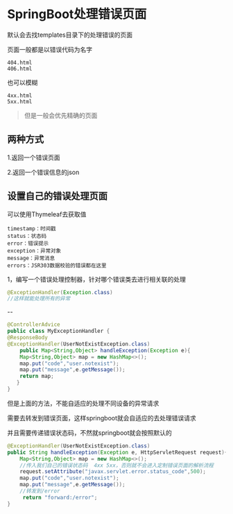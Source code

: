 # SpringBoot处理错误页面

默认会去找templates目录下的处理错误的页面

页面一般都是以错误代码为名字

```
404.html
406.html
```

也可以模糊

```
4xx.html
5xx.html
```



> 但是一般会优先精确的页面



## 两种方式

1.返回一个错误页面

2.返回一个错误信息的json



## 设置自己的错误处理页面

可以使用Thymeleaf去获取值

```
timestamp：时间戳
status：状态码
error：错误提示
exception：异常对象
message：异常消息
errors：JSR303数据校验的错误都在这里
```



1，编写一个错误处理控制器，针对哪个错误类去进行相关联的处理

```java
@ExceptionHandler(Exception.class)   
//这样就能处理所有的异常  
```

--

```java
@ControllerAdvice 
public class MyExceptionHandler {  
@ResponseBody     
@ExceptionHandler(UserNotExistException.class)     
    public Map<String,Object> handleException(Exception e){    
    Map<String,Object> map = new HashMap<>();         
    map.put("code","user.notexist");        
    map.put("message",e.getMessage());         
    return map;     
   } 
} 
```



但是上面的方法，不能自适应的处理不同设备的异常请求

需要去转发到错误页面，这样springboot就会自适应的去处理错误请求

并且需要传递错误状态码，不然就springboot就会按照默认的



```java
@ExceptionHandler(UserNotExistException.class)     
public String handleException(Exception e, HttpServletRequest request){}
    Map<String,Object> map = new HashMap<>();      
    //传入我们自己的错误状态码  4xx 5xx，否则就不会进入定制错误页面的解析流程    
    request.setAttribute("javax.servlet.error.status_code",500);         
    map.put("code","user.notexist");         
    map.put("message",e.getMessage());         
    //转发到/error        
     return "forward:/error";     
}
```

